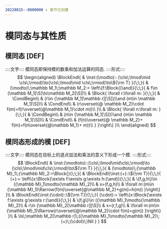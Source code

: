 ```yaml
---
20220815--0000000 : 章节已创建
---
```

# 模同态与其性质
## 模同态 [DEF]
::::文字::::
模同态即保持模的数乘和加法运算的同态. 
::::形式::::
$$
\begin{aligned}
\BlockEndl{
    & \inst:(\modto)::
    (\cls\;\lmod\mid \cls\;\rmod)\to(\cls\;\lmod\mid \cls\;\rmod)\to\${\rm T} 
}{\;\;}{
    & (\modto)\;\mathbb M_1\;\mathbb M_2:=
    \left\{f:\Block{(\and)}{\;\;}{
        & f\in (\mathbb M_1[\S]\to\mathbb M_2[\S])\\
        & \Block{
            \forall r:\forall m:
        }{\;\;}{
            & \CondBegin\\
            & (r\in {\mathbb M_1[\mathbb r][\S]})\and (m\in \mathbb M_1[\S])\\
            & \CondEnd\\
            & (r\overset{@ \mathbb M_2}\cdot f(m)=f(r\overset{@\mathbb M_1}\cdot m))\\
        }\\
        & \Block{
            \forall n:\forall m:
        }{\;\;}{
            & \CondBegin\\
            & (n\in {\mathbb M_1[\S]})\and (m\in \mathbb M_1[\S])\\
            & \CondEnd\\
            & (f(n)\overset{@ \mathbb M_2}+ f(m)=f(n\overset{@\mathbb M_1}+ m))\\   
        }
    }\right\}
}\\
\end{aligned}
$$

## 模同态形成的模 [DEF]
::::文字::::
模同态在目标上的逐点加法和乘法的意义下形成一个模. 
::::形式::::
$$
\BlockEndl{
    & \inst:(\modtoto)::(\cls\;\lmod\mid\cls\;\rmod)\to (\cls\;\lmod\mid\cls\;\rmod)\to\${\rm T}
}{\;\;}{
    & (\modtoto)\;{\mathbb M}_1\;{\mathbb M}_2:=\Block{}{\;\;}{
        & \BlockEndl{\inst:(+)::\${\rm T}}{\;\;}{
            (+):= \left\{x:\Block{\exists f:\exists g:\exists h:(\and)}{\;\;}{
                & \{f,g,h\}\in ({\mathbb M}_1\modto{\mathbb M}_2)\\
                & x=(f,g,h)\\
                & \forall m:(m\in {\mathbb M}_1)\Rarrow(f(m)\overset{@\mathbb M_2}+g(m)=h(m))
            }\right\}
        }\\
        & \BlockEndl{\inst:(\cdot)::\${\rm T}}{\;\;}{
            (\cdot):= \left\{x:\Block{\exists f:\exists g:\exists r:(\and)}{\;\;}{
                & \{f,g\}\in ({\mathbb M}_1\modto{\mathbb M}_2)\\
                & r\in {\mathbb M}_2[\mathbb r][\S]\\
                & x=(r,f,g)\\
                & \forall m:(m\in {\mathbb M}_1)\Rarrow(r\overset{@\mathbb M_2}\cdot f(m)=g(m))
            }\right\}
        }\\
        & \ls\;\mathbb M_2[\mathbb r]\;({\mathbb M}_1\modto{\mathbb M}_2)\;(+)\;(\cdot)\;\Nil
    }
}
$$
